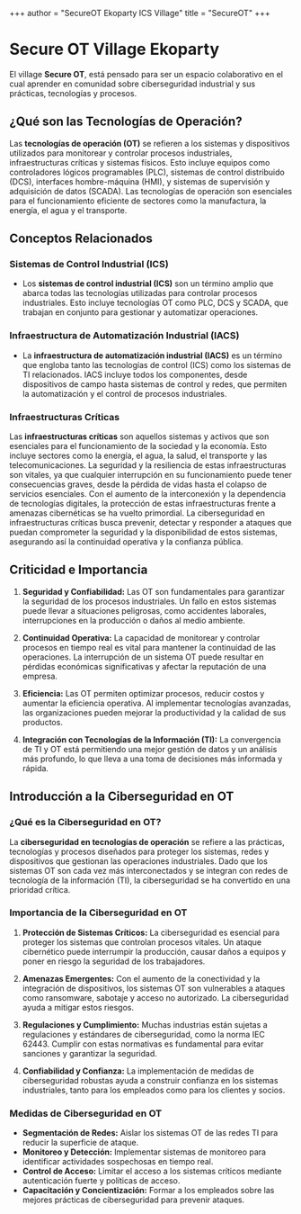 +++
author = "SecureOT Ekoparty ICS Village"
title = "SecureOT"
+++

# Secure OT Village Ekoparty

El village **Secure OT**, está pensado para ser un espacio colaborativo en el cual aprender en comunidad sobre ciberseguridad industrial y sus prácticas, tecnologías y procesos.

## ¿Qué son las Tecnologías de Operación?
Las **tecnologías de operación (OT)** se refieren a los sistemas y dispositivos utilizados para monitorear y controlar procesos industriales, infraestructuras críticas y sistemas físicos. Esto incluye equipos como controladores lógicos programables (PLC), sistemas de control distribuido (DCS), interfaces hombre-máquina (HMI), y sistemas de supervisión y adquisición de datos (SCADA). Las tecnologías de operación son esenciales para el funcionamiento eficiente de sectores como la manufactura, la energía, el agua y el transporte.

## Conceptos Relacionados

### Sistemas de Control Industrial (ICS)
- Los **sistemas de control industrial (ICS)** son un término amplio que abarca todas las tecnologías utilizadas para controlar procesos industriales. Esto incluye tecnologías OT como PLC, DCS y SCADA, que trabajan en conjunto para gestionar y automatizar operaciones.

### Infraestructura de Automatización Industrial (IACS)
- La **infraestructura de automatización industrial (IACS)** es un término que engloba tanto las tecnologías de control (ICS) como los sistemas de TI relacionados. IACS incluye todos los componentes, desde dispositivos de campo hasta sistemas de control y redes, que permiten la automatización y el control de procesos industriales.

### Infraestructuras Críticas

Las **infraestructuras críticas** son aquellos sistemas y activos que son esenciales para el funcionamiento de la sociedad y la economía. Esto incluye sectores como la energía, el agua, la salud, el transporte y las telecomunicaciones. La seguridad y la resiliencia de estas infraestructuras son vitales, ya que cualquier interrupción en su funcionamiento puede tener consecuencias graves, desde la pérdida de vidas hasta el colapso de servicios esenciales. Con el aumento de la interconexión y la dependencia de tecnologías digitales, la protección de estas infraestructuras frente a amenazas cibernéticas se ha vuelto primordial. La ciberseguridad en infraestructuras críticas busca prevenir, detectar y responder a ataques que puedan comprometer la seguridad y la disponibilidad de estos sistemas, asegurando así la continuidad operativa y la confianza pública.


## Criticidad e Importancia
1. **Seguridad y Confiabilidad:** Las OT son fundamentales para garantizar la seguridad de los procesos industriales. Un fallo en estos sistemas puede llevar a situaciones peligrosas, como accidentes laborales, interrupciones en la producción o daños al medio ambiente.
  
2. **Continuidad Operativa:** La capacidad de monitorear y controlar procesos en tiempo real es vital para mantener la continuidad de las operaciones. La interrupción de un sistema OT puede resultar en pérdidas económicas significativas y afectar la reputación de una empresa.
  
3. **Eficiencia:** Las OT permiten optimizar procesos, reducir costos y aumentar la eficiencia operativa. Al implementar tecnologías avanzadas, las organizaciones pueden mejorar la productividad y la calidad de sus productos.

4. **Integración con Tecnologías de la Información (TI):** La convergencia de TI y OT está permitiendo una mejor gestión de datos y un análisis más profundo, lo que lleva a una toma de decisiones más informada y rápida.

## Introducción a la Ciberseguridad en OT

### ¿Qué es la Ciberseguridad en OT?
La **ciberseguridad en tecnologías de operación** se refiere a las prácticas, tecnologías y procesos diseñados para proteger los sistemas, redes y dispositivos que gestionan las operaciones industriales. Dado que los sistemas OT son cada vez más interconectados y se integran con redes de tecnología de la información (TI), la ciberseguridad se ha convertido en una prioridad crítica.

### Importancia de la Ciberseguridad en OT
1. **Protección de Sistemas Críticos:** La ciberseguridad es esencial para proteger los sistemas que controlan procesos vitales. Un ataque cibernético puede interrumpir la producción, causar daños a equipos y poner en riesgo la seguridad de los trabajadores.

2. **Amenazas Emergentes:** Con el aumento de la conectividad y la integración de dispositivos, los sistemas OT son vulnerables a ataques como ransomware, sabotaje y acceso no autorizado. La ciberseguridad ayuda a mitigar estos riesgos.

3. **Regulaciones y Cumplimiento:** Muchas industrias están sujetas a regulaciones y estándares de ciberseguridad, como la norma IEC 62443. Cumplir con estas normativas es fundamental para evitar sanciones y garantizar la seguridad.

4. **Confiabilidad y Confianza:** La implementación de medidas de ciberseguridad robustas ayuda a construir confianza en los sistemas industriales, tanto para los empleados como para los clientes y socios.

### Medidas de Ciberseguridad en OT
- **Segmentación de Redes:** Aislar los sistemas OT de las redes TI para reducir la superficie de ataque.
- **Monitoreo y Detección:** Implementar sistemas de monitoreo para identificar actividades sospechosas en tiempo real.
- **Control de Acceso:** Limitar el acceso a los sistemas críticos mediante autenticación fuerte y políticas de acceso.
- **Capacitación y Concientización:** Formar a los empleados sobre las mejores prácticas de ciberseguridad para prevenir ataques.

